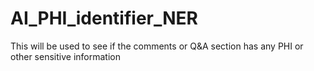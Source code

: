 # AI_PHI_identifier_NER
This will be used to see if the comments or Q&A section has any PHI or other sensitive information
